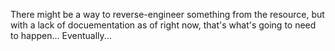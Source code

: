 There might be a way to reverse-engineer something from the resource, but with a lack of docuementation as of right now, that's what's going to need to happen... Eventually...